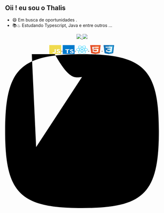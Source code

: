 ## Oii ! eu sou o Thalis 

- 😄 Em busca de oportunidades .
- 📚♨ Estudando Typescript, Java e entre outros ...

<div align="center"><div align="center">
  <a href="https://github.com/Thalis1999">
  <img height="180em" src="https://github-readme-stats.vercel.app/api?username=Thalis1999&show_icons=true&theme=tokyonight&include_all_commits=true&count_private=true"/>
  <img height="180em" src="https://github-readme-stats.vercel.app/api/top-langs/?username=Thalis1999&layout=compact&langs_count=7&theme=tokyonight"/>
</div>
<div style="display: inline_block"><br>
  <img align="center" alt="Thalis-Js" height="30" width="40" src="https://raw.githubusercontent.com/devicons/devicon/master/icons/javascript/javascript-plain.svg">
  <img align="center" alt="Thalis-Ts" height="30" width="40" src="https://raw.githubusercontent.com/devicons/devicon/master/icons/typescript/typescript-plain.svg">
  <img align="center" alt="Thalis-React" height="30" width="40" src="https://raw.githubusercontent.com/devicons/devicon/master/icons/react/react-original.svg">
  <img align="center" alt="Thalis-HTML" height="30" width="40" src="https://raw.githubusercontent.com/devicons/devicon/master/icons/html5/html5-original.svg">
  <img align="center" alt="Thalis-CSS" height="30" width="40" src="https://raw.githubusercontent.com/devicons/devicon/master/icons/css3/css3-original.svg">
  <svg viewBox="0 0 128 128">
<path fill-rule="evenodd" clip-rule="evenodd" d="M0 64c0 51.617 12.383 64 64 64 51.617 0 64-12.383 64-64 0-51.617-12.383-64-64-64C12.383 0 0 12.383 0 64zm25.808 13.295L20.075-45.621C49.27 23.984 55.788 19.813 64 19,813C8.212 0 14.729 4.17 18.118 11.86L20,0.074 45.622C.912 2,216 1.694 5.084 1.694 7,56 0 11.291-19.862 0- 6.93-0985-10.035-1.983-3.182-1.022-6.403-2.057-10.559-2.057-4.108 0-10.408 1.044-10.653 2.044-6.138.993-6.225 1.969-9.941 1,969-11.34 0-19.292-19.29 0-2.477.783-5.345 1.695-5.561zm64 39.625l-19.813 44.84c5.866-2.738 19.644-4.041 6.813-4.041 6.813-4.041 6.909 0 13.947 1.303 19.552 4.04L64 39.626z "preencher =" # 5a45ff "> </ path>
</svg>
</div>

